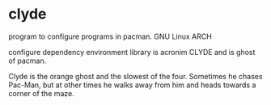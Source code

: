 # clyde
program to configure programs in pacman. GNU Linux ARCH

 configure dependency environment library is acronim CLYDE and is ghost of pacman.

 Clyde is the orange ghost and the slowest of the four. Sometimes he chases Pac-Man, but at other times he walks away from him and heads towards a corner of the maze.
